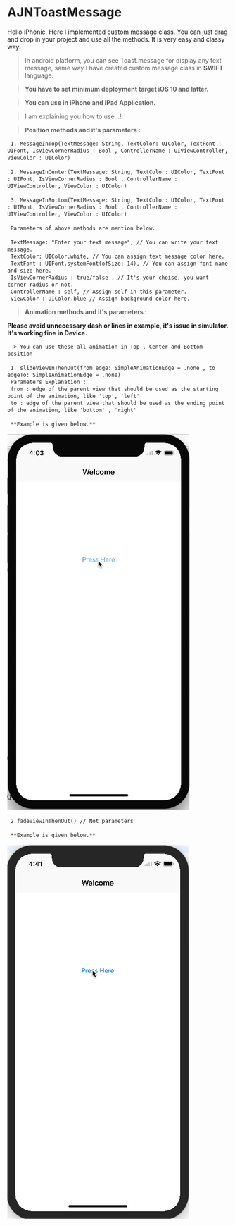 # AJNToastMessage
Hello iPhonic, Here I implemented custom message class. You can just drag and drop in your project and use all the methods. It is very easy and classy way.        

> In android platform, you can see Toast.message for display any text message, same way I have created custom message class in **SWIFT** language. 

> **You have to set minimum deployment target iOS 10 and latter.**

> **You can use in iPhone and iPad Application.**

> I am explaining you how to use...! 

> **Position methods and it's parameters :**

     1. MessageInTop(TextMessage: String, TextColor: UIColor, TextFont : UIFont, IsViewCornerRadius : Bool , ControllerName : UIViewController, ViewColor : UIColor)
     
     2. MessageInCenter(TextMessage: String, TextColor: UIColor, TextFont : UIFont, IsViewCornerRadius : Bool , ControllerName : UIViewController, ViewColor : UIColor)
     
     3. MessageInBottom(TextMessage: String, TextColor: UIColor, TextFont : UIFont, IsViewCornerRadius : Bool , ControllerName : UIViewController, ViewColor : UIColor)
     
     Parameters of above methods are mention below.  
     
     TextMessage: "Enter your text message", // You can write your text message. 
     TextColor: UIColor.white, // You can assign text message color here.
     TextFont : UIFont.systemFont(ofSize: 14), // You can assign font name and size here.
     IsViewCornerRadius : true/false , // It's your choise, you want corner radius or not. 
     ControllerName : self, // Assign self in this parameter.
     ViewColor : UIColor.blue // Assign background color here.

> **Animation methods and it's parameters :**

**Please avoid unnecessary dash or lines in example, it's issue in simulator. It's working fine in Device.**  

     -> You can use these all animation in Top , Center and Bottom position
     
     1. slideViewInThenOut(from edge: SimpleAnimationEdge = .none , to edgeTo: SimpleAnimationEdge = .none)
     Parameters Explanation : 
     from : edge of the parent view that should be used as the starting point of the animation, like 'top', 'left'
     to : edge of the parent view that should be used as the ending point of the animation, like 'bottom' , 'right'
      
     **Example is given below.**

![alt text](https://github.com/AnandNanavaty/AJNToastMessage/blob/master/ezgif.com-video-to-gif.gif)
     
     2 fadeViewInThenOut() // Not parameters 
     
     **Example is given below.**
     
![alt text](https://github.com/AnandNanavaty/AJNToastMessage/blob/master/Animation_Center1.gif)
     
     
     
     
